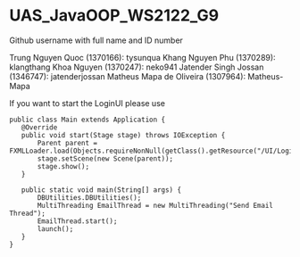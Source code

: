 # UAS_JavaOOP_WS2122_G9

Github username with full name and ID number

Trung Nguyen Quoc (1370166): tysunqua
Khang Nguyen Phu (1370289): klangthang
Khoa Nguyen (1370247): neko941
Jatender Singh Jossan (1346747): jatenderjossan
Matheus Mapa de Oliveira (1307964): Matheus-Mapa

If you want to start the LoginUI please use

```
public class Main extends Application {
   @Override
   public void start(Stage stage) throws IOException {
       Parent parent = FXMLLoader.load(Objects.requireNonNull(getClass().getResource("/UI/LoginUI.fxml")));
       stage.setScene(new Scene(parent));
       stage.show();
   }

   public static void main(String[] args) {
       DBUtilities.DBUtilities();
       MultiThreading EmailThread = new MultiThreading("Send Email Thread");
       EmailThread.start();
       launch();
   }
}
```

